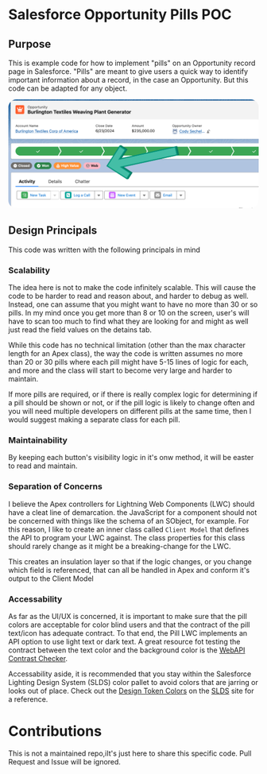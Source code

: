 # Salesforce Opportunity Pills POC

## Purpose
This is example code for how to implement "pills" on an Opportunity record page in Salesforce. "Pills" are meant to give users a quick way to identify important information about a record, in the case an Opportunity. But this code can be adapted for any object.

<img alt="Pills Screenshot" width="800" style="border-radius:1rem" src="repo-resources/pills_screenshot.png" />

## Design Principals
This code was written with the following principals in mind

### Scalability
The idea here is not to make the code infinitely scalable. This will cause the code to be harder to read and reason about, and harder to debug as well. Instead, one can assume that you might want to have no more than 30 or so pills. In my mind once you get more than 8 or 10 on the screen, user's will have to scan too much to find what they are looking for and might as well just read the field values on the detains tab.

While this code has no technical limitation (other than the max character length for an Apex class), the way the code is written assumes no more than 20 or 30 pills where each pill might have 5-15 lines of logic for each, and more and the class will start to become very large and harder to maintain.

If more pills are required, or if there is really complex logic for determining if a pill should be shown or not, or if the pill logic is likely to change often and you will need multiple developers on different pills at the same time, then I would suggest making a separate class for each pill.

### Maintainability
By keeping each button's visibility logic in it's onw method, it will be easter to read and maintain.

### Separation of Concerns
I believe the Apex controllers for Lightning Web Components (LWC) should have a cleat line of demarcation. the JavaScript for a component should not be concerned with things like the schema of an SObject, for example. For this reason, I like to create an inner class called `Client Model` that defines the API to program your LWC against. The class properties for this class should rarely change as it might be a breaking-change for the LWC.

This creates an insulation layer so that if the logic changes, or you change which field is referenced, that can all be handled in Apex and conform it's output to the Client Model

### Accessability
As far as the UI/UX is concerned, it is important to make sure that the pill colors are acceptable for color blind users and that the contract of the pill text/icon has adequate contract. To that end, the Pill LWC implements an API option to use light text or dark text. A great resource fot testing the contract between the text color and the background color is the [WebAPI Contrast Checker](https://webaim.org/resources/contrastchecker/).

Accessability aside, it is recommended that you stay within the Salesforce Lighting Design System (SLDS) color pallet to avoid colors that are jarring or looks out of place. Check out the [Design Token Colors](https://www.lightningdesignsystem.com/design-tokens/#category-color) on the [SLDS](https://www.lightningdesignsystem.com/) site for a reference.

# Contributions
This is not a maintained repo,iIt's just here to share this specific code. Pull Request and Issue will be ignored.